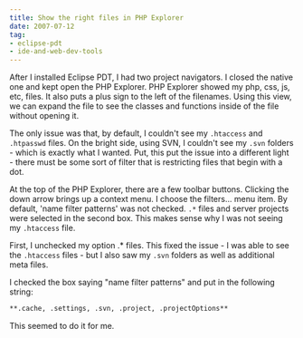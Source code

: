 ```yaml
---
title: Show the right files in PHP Explorer
date: 2007-07-12
tag:
- eclipse-pdt
- ide-and-web-dev-tools
---
```

After I installed Eclipse PDT, I had two project navigators.  I closed the native one and kept open the PHP Explorer.  PHP Explorer showed my php, css, js, etc, files.  It also puts a plus sign to the left of the filenames.  Using this view, we can expand the file to see the classes and functions inside of the file without opening it.

<!--more-->

The only issue was that, by default, I couldn't see my `.htaccess` and `.htpasswd` files.  On the bright side, using SVN, I couldn't see my `.svn` folders - which is exactly what I wanted.  Put, this put the issue into a different light - there must be some sort of filter that is restricting files that begin with a dot.

At the top of the PHP Explorer, there are a few toolbar buttons.  Clicking the down arrow brings up a context menu.  I choose the filters... menu item.  By default, 'name filter patterns' was not checked.  `.*` files and server projects were selected in the second box.  This makes sense why I was not seeing my `.htaccess` file.

First, I unchecked my option .* files.  This fixed the issue - I was able to see the `.htaccess` files - but I also saw my `.svn` folders as well as additional meta files.

I checked the box saying "name filter patterns" and put in the following string:

```txt
**.cache, .settings, .svn, .project, .projectOptions**
```

This seemed to do it for me.
